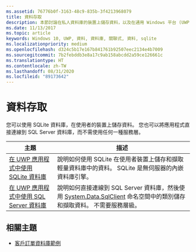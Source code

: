 ```yaml
---
ms.assetid: 76776b0f-3163-48c9-835b-3f4213968079
title: 資料存取
description: 本節討論在私人資料庫的裝置上儲存資料，以及在通用 Windows 平台 (UWP) app 中使用物件關聯對應。
ms.date: 11/13/2017
ms.topic: article
keywords: Windows 10, UWP, 資料, 資料庫, 關聯式, 資料, sqlite
ms.localizationpriority: medium
ms.openlocfilehash: d324c5b17e167b841761b92507eec2134e4b7009
ms.sourcegitcommit: 7b2febddb3e8a17c9ab158abcdd2a59ce126661c
ms.translationtype: HT
ms.contentlocale: zh-TW
ms.lasthandoff: 08/31/2020
ms.locfileid: "89173642"
---
```

# <a name="data-access"></a>資料存取

您可以使用 SQLite 資料庫，在使用者的裝置上儲存資料。 您也可以將應用程式直接連線到 SQL Server 資料庫，而不需使用任何一種服務層。

| 主題 | 描述|
|-------|------------|
| [在 UWP 應用程式中使用 SQLite 資料庫](sqlite-databases.md) | 說明如何使用 SQLite 在使用者裝置上儲存和擷取輕量資料庫中的資料。 SQLite 是無伺服器的內嵌資料庫引擎。 |
| [在 UWP 應用程式中使用 SQL Server 資料庫](sql-server-databases.md) | 說明如何直接連線到 SQL Server 資料庫，然後使用 [System.Data.SqlClient](/dotnet/api/system.data.sqlclient) 命名空間中的類別儲存和擷取資料。 不需要服務層級。 |

## <a name="related-topics"></a>相關主題

* [客戶訂單資料庫範例](https://github.com/Microsoft/Windows-appsample-customers-orders-database)
